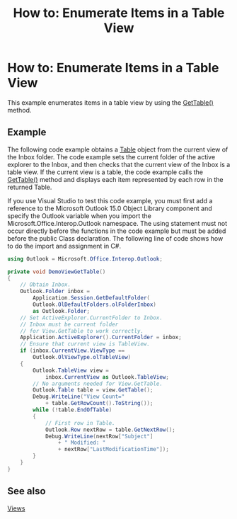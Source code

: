 ﻿---
title: 'How to: Enumerate Items in a Table View'
TOCTitle: 'How to: Enumerate Items in a Table View'
ms:assetid: c7d9a667-cfec-49c1-af7a-4c8063991588
ms:mtpsurl: https://msdn.microsoft.com/en-us/library/Ff184640(v=office.15)
ms:contentKeyID: 55119900
ms.date: 07/24/2014
mtps_version: v=office.15
dev_langs:
- csharp
---

# How to: Enumerate Items in a Table View

This example enumerates items in a table view by using the [GetTable()](https://msdn.microsoft.com/en-us/library/ff184699\(v=office.15\)) method.

## Example

The following code example obtains a [Table](https://msdn.microsoft.com/en-us/library/bb652856\(v=office.15\)) object from the current view of the Inbox folder. The code example sets the current folder of the active explorer to the Inbox, and then checks that the current view of the Inbox is a table view. If the current view is a table, the code example calls the [GetTable()](https://msdn.microsoft.com/en-us/library/ff184699\(v=office.15\)) method and displays each item represented by each row in the returned Table.

If you use Visual Studio to test this code example, you must first add a reference to the Microsoft Outlook 15.0 Object Library component and specify the Outlook variable when you import the Microsoft.Office.Interop.Outlook namespace. The using statement must not occur directly before the functions in the code example but must be added before the public Class declaration. The following line of code shows how to do the import and assignment in C\#.

``` csharp
using Outlook = Microsoft.Office.Interop.Outlook;
```

``` csharp
private void DemoViewGetTable()
{
    // Obtain Inbox.
    Outlook.Folder inbox =
        Application.Session.GetDefaultFolder(
        Outlook.OlDefaultFolders.olFolderInbox)
        as Outlook.Folder;
    // Set ActiveExplorer.CurrentFolder to Inbox.
    // Inbox must be current folder
    // for View.GetTable to work correctly.
    Application.ActiveExplorer().CurrentFolder = inbox;
    // Ensure that current view is TableView.
    if (inbox.CurrentView.ViewType == 
        Outlook.OlViewType.olTableView)
    {
        Outlook.TableView view = 
            inbox.CurrentView as Outlook.TableView;
        // No arguments needed for View.GetTable.
        Outlook.Table table = view.GetTable();
        Debug.WriteLine("View Count=" 
            + table.GetRowCount().ToString());
        while (!table.EndOfTable)
        {
            // First row in Table.
            Outlook.Row nextRow = table.GetNextRow();
            Debug.WriteLine(nextRow["Subject"]
                + " Modified: "
                + nextRow["LastModificationTime"]);
        }
    }
}
```

## See also



[Views](views.md)

